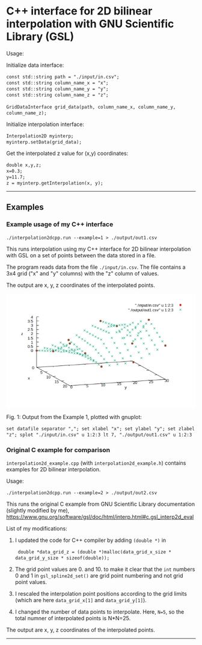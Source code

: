 # C++ interface for 2D bilinear interpolation with GNU Scientific Library (GSL)

Usage:

Initialize data interface:

    const std::string path = "./input/in.csv";
    const std::string column_name_x = "x";
    const std::string column_name_y = "y";
    const std::string column_name_z = "z";

    GridDataInterface grid_data(path, column_name_x, column_name_y, column_name_z);

Initialize interpolation interface:

    Interpolation2D myinterp;
    myinterp.setData(grid_data);

Get the interpolated z value for (x,y) coordinates: 

    double x,y,z;
    x=0.3;
    y=11.7;
    z = myinterp.getInterpolation(x, y);

--------------------

## Examples

### Example usage of my C++ interface

    ./interpolation2dcpp.run --example=1 > ./output/out1.csv

This runs interpolation using my C++ interface for 2D bilinear interpolation with GSL on a set of points between the data stored in a file. 

The program reads data from the file `./input/in.csv`. The file contains a 3x4 grid ("x" and "y" columns) with the "z" column of values. 

The output are x, y, z coordinates of the interpolated points.

<img src="./output/out1.png" alt="out1.csv"/>

Fig. 1: Output from the Example 1, plotted with gnuplot:

    set datafile separator ","; set xlabel "x"; set ylabel "y"; set zlabel "z"; splot "./input/in.csv" u 1:2:3 lt 7, "./output/out1.csv" u 1:2:3

### Original C example for comparison

`interpolation2d_example.cpp` (with `interpolation2d_example.h`) contains examples for 2D bilinear interpolation. 

Usage:

    ./interpolation2dcpp.run --example=2 > ./output/out2.csv

This runs the original C example from GNU Scientific Library documentation (slightly modified by me), https://www.gnu.org/software/gsl/doc/html/interp.html#c.gsl_interp2d_eval

List of my modifications:

1. I updated the code for C++ compiler by adding `(double *)` in

        double *data_grid_z = (double *)malloc(data_grid_x_size * data_grid_y_size * sizeof(double));
        
2. The grid point values are 0. and 10. to make it clear that the `int` numbers 0 and 1 in `gsl_spline2d_set()` are grid point numbering and not grid point values.

3. I rescaled the interpolation point positions according to the grid limits (which are here `data_grid_x[1]` and `data_grid_y[1]`).

4. I changed the number of data points to interpolate. Here, `N=5`, so the total numner of interpolated points is N*N=25.

The output are x, y, z coordinates of the interpolated points.

---------

